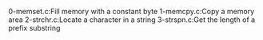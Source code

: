 0-memset.c:Fill memory with a constant byte
1-memcpy.c:Copy a memory area
2-strchr.c:Locate a character in a string
3-strspn.c:Get the length of a prefix substring
